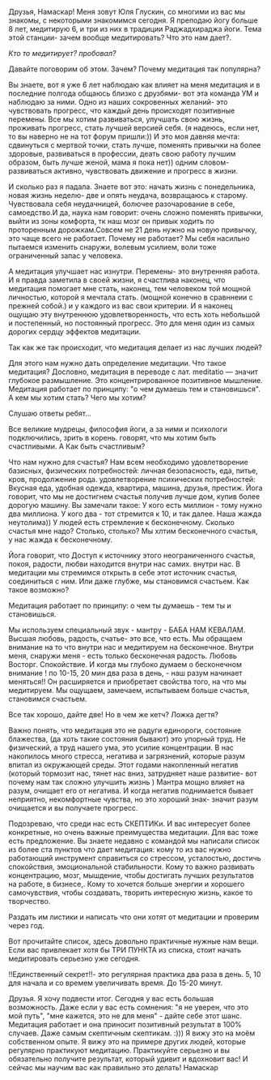Друзья, Намаскар!
Меня зовут Юля Глускин, со многими из вас мы знакомы, с некоторыми знакомимся сегодня. Я преподаю йогу больше 8 лет, медитирую 6, и три из них в традиции Раджадхираджа йоги. Тема этой станции- зачем вообще  медитировать? Что это нам дает?.

*Кто то медитирует? пробовал?*

Давайте поговорим об этом. Зачем? Почему медитация так популярна?

Вы знаете, вот я уже 6 лет наблюдаю как влияет на меня медитация и в последние полгода общаюсь близко с друзбями- вот эта команда УМ и наблюдаю за ними. 
Одно из наших сокровенных желаний- это чувствовать прогресс, что каждый день происходят позитивные перемены. Все мы хотим развиваться, улучшать свою жизнь, проживать прогресс, стать лучшей версией себя. (я надеюсь, если нет, то вы наверно не на тот форум пришли:))
И это моя давняя мечта: сдвинуться с мертвой точки, стать лучше, поменять привычки на более здоровые, развиваться в профессии, деать свою работу лучшим образом, быть лучше женой, мама я пока нет)) одним словом- развиваться активно, чувствовать движение и прогресс в жизни.

И сколько раз я падала. Знаете вот это: начать жизнь с понедельника, новая жизнь неделю- две и опять неудача, возвращаюсь к старому. Чувствовала себя неудачницей, болючее разочарование в себе, самоедство.И да, наука нам говорит: очень сложно поменять привычки, выйти из зоны комфорта, тк наш мозг он привык ходить по проторенным дорожкам.Совсем не 21 день нужно на новую привычку, это чаще всего не работает. Почему не работает? Мы себя насильно пытаемся изменить снаружи, волевым усилием, воли тоже ограниченный запас у человека.

А медитация улучшает нас изнутри. Перемены- это внутренняя работа. И я правда заметила в своей жизни, я счастлива наконец, что медитация помогает мне стать, наконец, тем человеком той мощной личностью, которой я мечтала стать. (мощной конечно в сравннеии с прежней собой.) и у каждого из вас свои критерии. И я наконец ощущаю эту внутреннюю удовлетворенность, что есть хоть небольшой и постепенный, но постоянный прогресс. Это для меня один из самых дорогих сердцу эффектов медитации.

Так как же так происходит, что медитация делает из нас лучших людей?

Для этого нам нужно дать определение медитации. Что такое медитация? Дословно, медитация в переводе с лат. meditatio — значит глубокое размышление. Это концентрированное позитивное мышление. Медитация работает по принципу: "о чем думаешь тем и становишься". А кем мы хотим стать? Чего мы хотим? 

Слушаю ответы ребят…


Все великие мудрецы, философия йоги, а за ними и психологи подключились, зрить в корень. говорят, что мы хотим быть счастливыми. А Как быть счастливым? 

Что нам нужно для счастья? 
Нам всем необходимо удовлетворение базисных, физических потребностей: личная безопасность, еда, питье, кров, продолжение рода. удовлетворение психических потребностей: Вкусная еда, удобная одежда, квартира, машина, друзья, престиж. Йога говорит, что мы не достигнем счастья получив лучше дом, купив более дорогую машину. 
Вы замечали такое: У кого есть миллион - тому нужно два миллиона. У кого два - тот стремится к 10, и так далее.
Наша жажда неутолима)) У людей есть стремление к бесконечному. Сколько счастья мне надо? Столько, столько? Мы хлтим бесконечного счастья, у нас жажда к бесконечному. 

Йога говорит, что Доступ к источнику этого неограниченного счастья, покоя, радости, любви находится внутри нас самих. внутри нас. В медитации мы стремимся открыть в себе этот источник счастья, соединиться с ним. Или даже глубже, мы становимся счастьем. Как такое возможно?

Медитация работает по принципу:  о чем ты думаешь - тем ты и становишься.

Мы используем специальный звук - мантру  - БАБА НАМ КЕВАЛАМ. Высшая любовь, радость, счатье- это все, что есть.  Мы обращаем внимание на то что внутри нас и медитируем на бесконечное. Внутри меня, снаружи меня - есть только бесконечная радость. Любовь Восторг. Спокойствие. И когда мы глубоко думаем о бесконечном внимание ! по 10-15, 20 мин два раза в день, - наш разум начинает меняться!! Он расширяется и приобретает свойства того, на что мы медитируем. Мы ощущаем, замечаем, испытываем  больше счастья, становимся счастьем. 

Все так хорошо, дайте две! Но в чем же кетч? Ложка дегтя?

Важно понять, что медитация это не радуги единороги, состояние блажества, (да хоть такие состояния бывают) это упорный труд. Не физический, а труд нашего ума, это усилие концентрации.  В нас накопилось много стресса, негатива и загрязнений, которые разум впитал из окружающей среды. Этот годами накопленный негатив (который тормозит нас, тянет нас вниз, затрудняет наше развитие- вот почему нам так сложно улучшить жизнь ) 
Мантра мощно влияет на разум, очищает его от негатива. И когда негатив поднимается бывает неприятно, некомфортные чувства, но это хороший знак- значит разум очищается и вы получаете  прогресс.

Подозреваю, что среди нас есть СКЕПТИКи. И вас интересует более конкретные, но очень важные преимущества медитации. Для вас тоже есть предложение. Вы знаете недавно с командой мы написали список из более ста пунктов что дает медитация: кому то из вас нужно работающий инструмент справиться со стрессом, усталостью, достичь спокойствия, эмоциональной стабильности. Кому то важно развивать концентрацию, мозг, мышдение, чтобы достигать лучших результатов на работе,  в бизнесе,. Кому то хочется больше энергии и хорошего самочувствия, чтобы создавать, творить интересную жизнь, какое то творчество. 

Раздать им листики и написать что они хотят от медитации и проверим через год. 

Вот прочитайте список, здесь довольно практичные нужные нам вещи. Если вас привлекает хотя бы ТРИ ПУНКТА из списка, стоит начать медитировать серьезно уже сегодня. 

!!Единственный секрет!!- это регулярная практика два раза в день. 5, 10 для начала и со времем увеличивать время. До 15-20 минут. 

Друзья. Я хочу подвести итог. Сегодня у вас есть большая возможность. Даже если у вас есть сомнения: "я не уверен, что это мой путь", "мне кажется, это не для меня" - дайте себе этот шанс. Медитация работает и она приносит позитивный результат в 100% случаев. Даже самым скептичным скептикам. :))) Я вижу это на моём собственном опыте. Я вижу это на примере других людей, которые регулярно практикуют медитацию.
Практикуйте серьезно и вы обязательно получите результат, который удивит и вдохновит вас! И сейчас мы научим вас как правильно это делать!
Намаскар 
